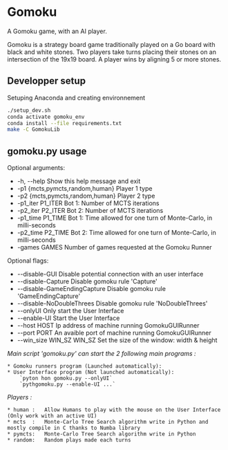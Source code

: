 # Gomoku

A Gomoku game, with an AI player.

Gomoku is a strategy board game traditionally played on a Go board with black and white stones. Two players take turns placing their stones on an intersection of the 19x19 board. A player wins by aligning 5 or more stones.

## Developper setup

Setuping Anaconda and creating environnement

```bash
./setup_dev.sh
conda activate gomoku_env
conda install --file requirements.txt
make -C GomokuLib
```

## gomoku.py usage

Optional arguments:
  * -h, --help                      Show this help message and exit
  * -p1 {mcts,pymcts,random,human}  Player 1 type
  * -p2 {mcts,pymcts,random,human}  Player 2 type
  * -p1_iter P1_ITER                Bot 1: Number of MCTS iterations
  * -p2_iter P2_ITER                Bot 2: Number of MCTS iterations
  * -p1_time P1_TIME                Bot 1: Time allowed for one turn of Monte-Carlo, in milli-seconds
  * -p2_time P2_TIME                Bot 2: Time allowed for one turn of Monte-Carlo, in milli-seconds
  * -games GAMES                    Number of games requested at the Gomoku Runner


Optional flags:
  * --disable-GUI               Disable potential connection with an user interface
  * --disable-Capture           Disable gomoku rule 'Capture'
  * --disable-GameEndingCapture Disable gomoku rule 'GameEndingCapture'
  * --disable-NoDoubleThrees    Disable gomoku rule 'NoDoubleThrees'
  * --onlyUI                    Only start the User Interface
  * --enable-UI                 Start the User Interface
  * --host HOST                 Ip address of machine running GomokuGUIRunner
  * --port PORT                 An avaible port of machine running GomokuGUIRunner
  * --win_size WIN_SZ WIN_SZ    Set the size of the window: width & height


*Main script 'gomoku.py' can start the 2 following main programs :*

    * Gomoku runners program (Launched automatically):
    * User Interface program (Not launched automatically):
        `pyton hon gomoku.py --onlyUI`
        `pythgomoku.py --enable-UI ...`

*Players :*

    * human :   Allow Humans to play with the mouse on the User Interface (Only work with an active UI)
    * mcts  :   Monte-Carlo Tree Search algorithm write in Python and mostly compile in C thanks to Numba library
    * pymcts:   Monte-Carlo Tree Search algorithm write in Python
    * random:   Random plays made each turns

